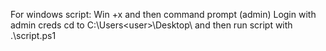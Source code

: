 For windows script:
Win +x and then command prompt (admin)
Login with admin creds
cd to C:\Users\<user>\Desktop\ and then run script with .\script.ps1
